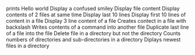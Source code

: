 prints Hello world
Display a confused smiley
Display file content
Display contents of 2 files at same time
Display last 10 lines
Display first 10 lines of content in a file
 Display 3 line content of a file
Creates contect in a file with backslash
Writes contents of a command into another file
Duplicate last line of a file into the file
Delete file in a directory but not the directory
Counts numbers of directories and sub-directories in a directory
 Diplays newest files in a directory
